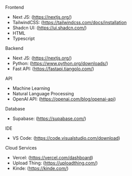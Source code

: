 Frontend

- Next JS: (https://nextjs.org/)
- TailwindCSS: (https://tailwindcss.com/docs/installation
- Shadcn UI: (https://ui.shadcn.com/)
- HTML
- Typescript

Backend

- Next JS: (https://nextjs.org/)
- Python: (https://www.python.org/downloads/)
- Fast API: (https://fastapi.tiangolo.com/)

API

- Machine Learning
- Natural Language Processing
- OpenAI API: (https://openai.com/blog/openai-api)

Database

- Supabase: (https://supabase.com/)

IDE

- VS Code: (https://code.visualstudio.com/download)

Cloud Services

- Vercel: (https://vercel.com/dashboard)
- Upload Thing: (https://uploadthing.com/)
- Kinde: (https://kinde.com/)
